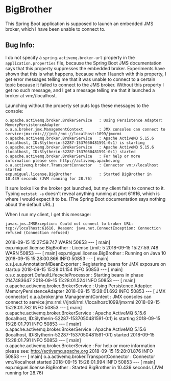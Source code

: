 # BigBrother

This Spring Boot application is supposed to launch an embedded JMS broker, which I have been unable to connect to. 

## Bug Info:
I do not specify a `spring.activemq.broker-url` property in the `application.properties` file, because the Spring Boot JMS documentation says that this property suppresses the embedded broker. Experiments have shown that this is what happens, because when I launch with this property, I get error messages telling me that it was unable to connect to a certain topic because it failed to connect to the JMS broker. Without this property I get no such message, and I get a message telling me that it launched a broker at vm://localhost. 

Launching without the property set puts logs these messages to the console:


    o.apache.activemq.broker.BrokerService   : Using Persistence Adapter: MemoryPersistenceAdapter                                                 
    o.a.a.broker.jmx.ManagementContext       : JMX consoles can connect to service:jmx:rmi:///jndi/rmi://localhost:1099/jmxrmi                     
    o.apache.activemq.broker.BrokerService   : Apache ActiveMQ 5.15.6 (localhost, ID:Slytherin-52287-1537050481591-0:1) is starting                
    o.apache.activemq.broker.BrokerService   : Apache ActiveMQ 5.15.6 (localhost, ID:Slytherin-52287-1537050481591-0:1) started                    
    o.apache.activemq.broker.BrokerService   : For help or more information please see: http://activemq.apache.org                                 
    o.a.activemq.broker.TransportConnector   : Connector vm://localhost started                                                                    
    exp.miguel.license.BigBrother            : Started BigBrother in 10.439 seconds (JVM running for 28.76)

It sure looks like the broker got launched, but my client fails to connect to it. Typing `netstat -a` doesn't reveal anything running at port 61616, which is where I would expect it to be. (The Spring Boot documentation says nothing about the default URL.)

When I run my client, I get this message:
 
 `javax.jms.JMSException: Could not connect to broker URL: tcp://localhost:61616. Reason: java.net.ConnectException: Connection refused (Connection refused)`
 
 2018-09-15 15:27:59.747  WARN 50853 --- [           main] exp.miguel.license.BigBrother            : License Limit: 5
 2018-09-15 15:27:59.748  WARN 50853 --- [           main] exp.miguel.license.BigBrother            : Running on Java 10
 2018-09-15 15:28:00.866  INFO 50853 --- [           main] o.s.j.e.a.AnnotationMBeanExporter        : Registering beans for JMX exposure on startup
 2018-09-15 15:28:01.154  INFO 50853 --- [           main] o.s.c.support.DefaultLifecycleProcessor  : Starting beans in phase 2147483647
 2018-09-15 15:28:01.524  INFO 50853 --- [           main] o.apache.activemq.broker.BrokerService   : Using Persistence Adapter: MemoryPersistenceAdapter
 2018-09-15 15:28:01.692  INFO 50853 --- [  JMX connector] o.a.a.broker.jmx.ManagementContext       : JMX consoles can connect to service:jmx:rmi:///jndi/rmi://localhost:1099/jmxrmi
 2018-09-15 15:28:01.782  INFO 50853 --- [           main] o.apache.activemq.broker.BrokerService   : Apache ActiveMQ 5.15.6 (localhost, ID:Slytherin-52287-1537050481591-0:1) is starting
 2018-09-15 15:28:01.791  INFO 50853 --- [           main] o.apache.activemq.broker.BrokerService   : Apache ActiveMQ 5.15.6 (localhost, ID:Slytherin-52287-1537050481591-0:1) started
 2018-09-15 15:28:01.791  INFO 50853 --- [           main] o.apache.activemq.broker.BrokerService   : For help or more information please see: http://activemq.apache.org
 2018-09-15 15:28:01.876  INFO 50853 --- [           main] o.a.activemq.broker.TransportConnector   : Connector vm://localhost started
 2018-09-15 15:28:01.994  INFO 50853 --- [           main] exp.miguel.license.BigBrother            : Started BigBrother in 10.439 seconds (JVM running for 28.76)

